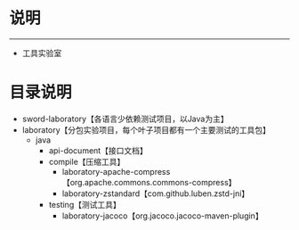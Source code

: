 # 说明 #
----------
- 工具实验室


# 目录说明
- sword-laboratory【各语言少依赖测试项目，以Java为主】
- laboratory【分包实验项目，每个叶子项目都有一个主要测试的工具包】
  - java
    - api-document【接口文档】
    - compile【压缩工具】
      - laboratory-apache-compress【org.apache.commons.commons-compress】
      - laboratory-zstandard【com.github.luben.zstd-jni】
    - testing【测试工具】
      - laboratory-jacoco【org.jacoco.jacoco-maven-plugin】